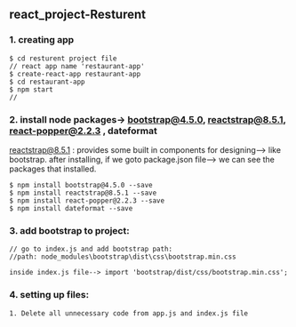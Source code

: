 ## react_project-Resturent <br>
### 1. creating app
```
$ cd resturent project file
// react app name 'restaurant-app'
$ create-react-app restaurant-app
$ cd restaurant-app
$ npm start
//
```
### 2.  install node packages-> bootstrap@4.5.0, reactstrap@8.5.1, react-popper@2.2.3 , dateformat
reactstrap@8.5.1 : provides some built in components for designing--> like bootstrap.
after installing, if we goto package.json file--> we can see the packages that installed.
```
$ npm install bootstrap@4.5.0 --save
$ npm install reactstrap@8.5.1 --save  
$ npm install react-popper@2.2.3 --save
$ npm install dateformat --save
```
### 3. add bootstrap to project:
```
// go to index.js and add bootstrap path:
//path: node_modules\bootstrap\dist\css\bootstrap.min.css

inside index.js file--> import 'bootstrap/dist/css/bootstrap.min.css';
```
### 4. setting up files:
```
1. Delete all unnecessary code from app.js and index.js file
```